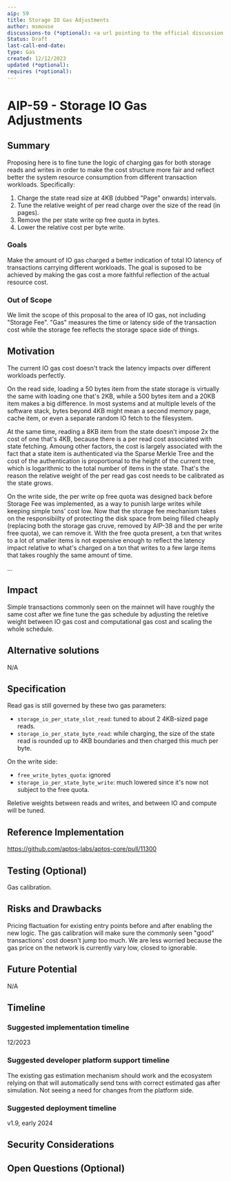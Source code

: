```yaml
---
aip: 59
title: Storage IO Gas Adjustments
author: msmouse
discussions-to (*optional): <a url pointing to the official discussion thread>
Status: Draft
last-call-end-date:
type: Gas
created: 12/12/2023
updated (*optional):
requires (*optional):
---
```


# AIP-59 - Storage IO Gas Adjustments
  
## Summary

Proposing here is to fine tune the logic of charging gas for both storage reads and writes in order to make the cost structure more fair and reflect better the system resource consumption from different transaction workloads. Specifically:

1. Charge the state read size at 4KB (dubbed "Page" onwards) intervals.
2. Tune the relative weight of per read charge over the size of the read (in pages).
3. Remove the per state write op free quota in bytes.
4. Lower the relative cost per byte write.


### Goals

Make the amount of IO gas charged a better indication of total IO latency of transactions carrying different workloads. The goal is suposed to be achieved by making the gas cost a more faithful reflection of the actual resource cost.


### Out of Scope


We limit the scope of this proposal to the area of IO gas, not including "Storage Fee". "Gas" measures the time or latency side of the transaction cost while the storage fee reflects the storage space side of things.

## Motivation


The current IO gas cost doesn't track the latency impacts over different workloads perfectly.

On the read side, loading a 50 bytes item from the state storage is virtually the same with loading one that's 2KB, while a 500 bytes item and a 20KB item makes a big difference. In most systems and at multiple levels of the software stack, bytes beyond 4KB might mean a second memory page, cache item, or even a separate random IO fetch to the filesystem.

At the same time, reading a 8KB item from the state doesn't impose 2x the cost of one that's 4KB, because there is a per read cost associated with state fetching. Amoung other factors, the cost is largely associated with the fact that a state item is authenticated via the Sparse Merkle Tree and the cost of the authentication is proportional to the height of the current tree, which is logarithmic to the total number of items in the state. That's the reason the relative weight of the per read gas cost needs to be calibrated as the state grows.

On the write side, the per write op free quota was designed back before Storage Fee was implemented, as a way to punish large writes while keeping simple txns' cost low. Now that the storage fee mechanism takes on the responsibiilty of protecting the disk space from being filled cheaply (replacing both the storage gas cruve, removed by AIP-38 and the per write free quota), we can remove it. With the free quota present, a txn that writes to a lot of smaller items is not expensive enough to reflect the latency impact relative to what's charged on a txn that writes to a few large items that takes roughly the same amount of time.

...

## Impact

Simple transactions commonly seen on the mainnet will have roughly the same cost after we fine tune the gas schedule by adjusting the reletive weight between IO gas cost and computational gas cost and scaling the whole schedule.

## Alternative solutions

N/A

## Specification

Read gas is still governed by these two gas parameters:
* `storage_io_per_state_slot_read`: tuned to about 2 4KB-sized page reads.
* `storage_io_per_state_byte_read`: while charging, the size of the state read is rounded up to 4KB boundaries and then charged this much per byte.

On the write side:
* `free_write_bytes_quota`: ignored
* `storage_io_per_state_byte_write`: much lowered since it's now not subject to the free quota.

Reletive weights between reads and writes, and between IO and compute will be tuned.

## Reference Implementation

https://github.com/aptos-labs/aptos-core/pull/11300

## Testing (Optional)

Gas calibration.

## Risks and Drawbacks

Pricing flactuation for existing entry points before and after enabling the new logic. The gas calibration will make sure the commonly seen "good" transactions' cost doesn't jump too much.
We are less worried because the gas price on the network is currently vary low, closed to ignorable.

## Future Potential

N/A

## Timeline

### Suggested implementation timeline

12/2023

### Suggested developer platform support timeline

The existing gas estimation mechanism should work and the ecosystem relying on that will automatically send txns with correct estimated gas after simulation. Not seeing a need for changes from the platform side.

### Suggested deployment timeline

v1.9, early 2024


## Security Considerations



## Open Questions (Optional)


